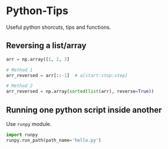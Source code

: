 # Python-Tips
Useful python shorcuts, tips and functions.

## Reversing a list/array
```python
arr = np.array([1, 2, 3]

# Method 1
arr_reversed = arr[::-1]  # a[start:stop:step]

# Method 2
arr_reversed = np.array(sorted(list(arr), reverse=True))
```

## Running one python script inside another
Use `runpy` module.

```python 
import runpy
runpy.run_path(path_name='hello.py')
```